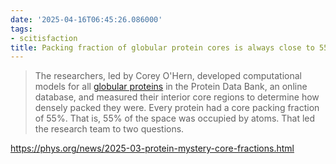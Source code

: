 ```yaml
---
date: '2025-04-16T06:45:26.086000'
tags:
- scitisfaction
title: Packing fraction of globular protein cores is always close to 55%
---
```


> The researchers, led by Corey O'Hern, developed computational models for all [globular proteins](https://phys.org/tags/globular+proteins/) in the Protein Data Bank, an online database, and measured their interior core regions to determine how densely packed they were. Every protein had a core packing fraction of 55%. That is, 55% of the space was occupied by atoms. That led the research team to two questions.

https://phys.org/news/2025-03-protein-mystery-core-fractions.html
